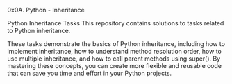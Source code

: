0x0A. Python - Inheritance

Python Inheritance Tasks
This repository contains solutions to tasks related to Python inheritance.

These tasks demonstrate the basics of Python inheritance, including how to implement inheritance, how to understand method resolution order, how to use multiple inheritance, and how to call parent methods using super(). By mastering these concepts, you can create more flexible and reusable code that can save you time and effort in your Python projects.